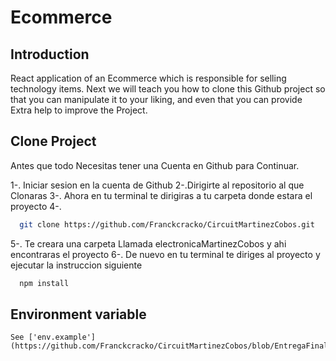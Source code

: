 # Ecommerce
## Introduction

React application of an Ecommerce which is responsible for selling technology items.
Next we will teach you how to clone this Github project so that you can manipulate it to your liking, and even that you can provide Extra help to improve the Project.

## Clone Project

Antes que todo Necesitas tener una Cuenta en Github para Continuar. 

1-. Iniciar sesion en la cuenta de Github
2-.Dirigirte al repositorio al que Clonaras
3-. Ahora en tu terminal te dirigiras a tu carpeta donde estara el proyecto
4-. 
```bash
  git clone https://github.com/Franckcracko/CircuitMartinezCobos.git
```

5-. Te creara una carpeta Llamada electronicaMartinezCobos y ahi encontraras el proyecto
6-. De nuevo en tu terminal te diriges al proyecto y ejecutar la instruccion siguiente 
```bash
  npm install
```

## Environment variable

    See ['env.example'](https://github.com/Franckcracko/CircuitMartinezCobos/blob/EntregaFinal/.env.example)